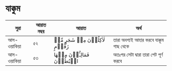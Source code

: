 # যাক্কুম
|সুরা|আয়াত নম্বর|আয়াত|অর্থ|
|---|---|---|---| 
|আস-ওয়াকিয়া|৫২| لَاٰكِلُوۡنَ مِنۡ شَجَرٍ مِّنۡ زَقُّوۡمٍ|তারা অবশ্যই আহার করবে যাক্কূম গাছ থেকে|
|আস-ওয়াকিয়া|৫৩| فَمَالِـُٔوۡنَ مِنۡهَا الۡبُطُوۡنَ|অতঃপর সেটা দ্বারা তারা পেট পূর্ণ করবে|
